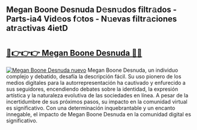 ## Megan Boone Desnuda D𝚎sn𝚞dos filtr𝚊dos - Parts-ia4 Vid𝚎os f𝚘tos - N𝚞evas filtr𝚊ciones atr𝚊ctivas 4ietD

# <h2><a href="http://mb4119j.tromn.icu/?c=Megan+Boone+Desnuda">🔗👉👉👉 Megan Boone Desnuda 🔗🔗</a></h2>

[![Megan Boone Desnuda nuevo](https://i.imgur.com/pEAQMta.gif)](http://mb4119j.tromn.icu/?c=Megan+Boone+Desnuda)
Megan Boone Desnuda, un individuo complejo y debatido, desafía la descripción fácil. Su uso pionero de los medios digitales para la autorrepresentación ha cautivado y enfurecido a sus seguidores, encendiendo debates sobre la identidad, la expresión artística y la naturaleza evolutiva de las sociedades en línea. A pesar de la incertidumbre de sus próximos pasos, su impacto en la comunidad virtual es significativo. Con una determinación inquebrantable y un encanto innegable, el impacto de Megan Boone Desnuda en la comunidad digital es significativo.
